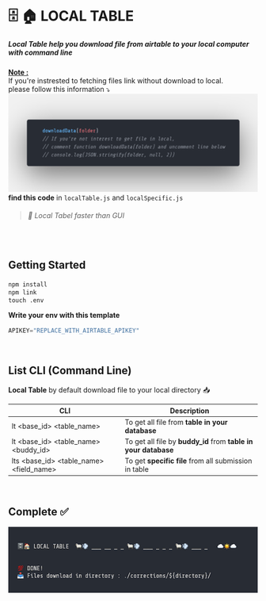 #
#  :file_cabinet: :house: LOCAL TABLE 

##### Local Table help you download file from airtable to your local computer with command line

<u>**Note :**</u><br>
If you're instrested to fetching files link without download to local.<br>
please follow this information :arrow_heading_down:<br>
![info](./assets/dowloadData.png)​
**find this code** in `localTable.js` and `localSpecific.js`

> ######  :rocket: Local Tabel faster than GUI

<br>

## Getting Started

```
npm install 
npm link 
touch .env 
```

**Write your env with this template**

```js
APIKEY="REPLACE_WITH_AIRTABLE_APIKEY"
```

<br>

## List CLI (Command Line)   

**Local Table** by default download file to your local directory :inbox_tray:

| CLI                                     | Description                                                  |
| --------------------------------------- | ------------------------------------------------------------ |
| lt <base_id> <table_name>               | To get all file from **table in your database**              |
| lt <base_id> <table_name> <buddy_id>    | To get all file by **buddy_id** from **table in your database** |
| lts <base_id> <table_name> <field_name> | To get **specific file** from all submission in table        |

<br>

## Complete :white_check_mark:

![done](./assets/done.png)



